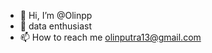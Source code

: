 - 👋 Hi, I’m @Olinpp
- 👀 data enthusiast
- 📫 How to reach me olinputra13@gmail.com

<!---
Olinpp/Olinpp is a ✨ special ✨ repository because its `README.md` (this file) appears on your GitHub profile.
You can click the Preview link to take a look at your changes.
--->
